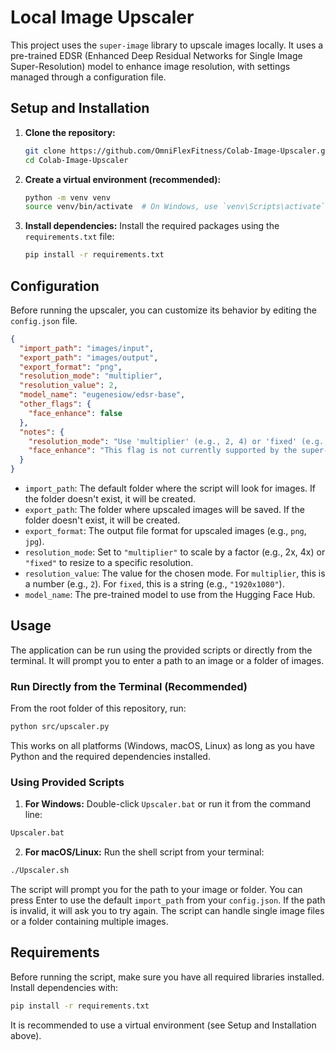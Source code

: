# Local Image Upscaler

This project uses the `super-image` library to upscale images locally. It uses a pre-trained EDSR (Enhanced Deep Residual Networks for Single Image Super-Resolution) model to enhance image resolution, with settings managed through a configuration file.

## Setup and Installation

1.  **Clone the repository:**
    ```bash
    git clone https://github.com/OmniFlexFitness/Colab-Image-Upscaler.git
    cd Colab-Image-Upscaler
    ```

2.  **Create a virtual environment (recommended):**
    ```bash
    python -m venv venv
    source venv/bin/activate  # On Windows, use `venv\Scripts\activate`
    ```

3.  **Install dependencies:**
    Install the required packages using the `requirements.txt` file:
    ```bash
    pip install -r requirements.txt
    ```

## Configuration

Before running the upscaler, you can customize its behavior by editing the `config.json` file.

```json
{
  "import_path": "images/input",
  "export_path": "images/output",
  "export_format": "png",
  "resolution_mode": "multiplier",
  "resolution_value": 2,
  "model_name": "eugenesiow/edsr-base",
  "other_flags": {
    "face_enhance": false
  },
  "notes": {
    "resolution_mode": "Use 'multiplier' (e.g., 2, 4) or 'fixed' (e.g., '1920x1080').",
    "face_enhance": "This flag is not currently supported by the super-image library but is included for future compatibility."
  }
}
```

*   `import_path`: The default folder where the script will look for images. If the folder doesn't exist, it will be created.
*   `export_path`: The folder where upscaled images will be saved. If the folder doesn't exist, it will be created.
*   `export_format`: The output file format for upscaled images (e.g., `png`, `jpg`).
*   `resolution_mode`: Set to `"multiplier"` to scale by a factor (e.g., 2x, 4x) or `"fixed"` to resize to a specific resolution.
*   `resolution_value`: The value for the chosen mode. For `multiplier`, this is a number (e.g., `2`). For `fixed`, this is a string (e.g., `"1920x1080"`).
*   `model_name`: The pre-trained model to use from the Hugging Face Hub.


## Usage

The application can be run using the provided scripts or directly from the terminal. It will prompt you to enter a path to an image or a folder of images.

### Run Directly from the Terminal (Recommended)

From the root folder of this repository, run:

```bash
python src/upscaler.py
```

This works on all platforms (Windows, macOS, Linux) as long as you have Python and the required dependencies installed.

### Using Provided Scripts

1.  **For Windows:**
  Double-click `Upscaler.bat` or run it from the command line:
  ```cmd
  Upscaler.bat
  ```

2.  **For macOS/Linux:**
  Run the shell script from your terminal:
  ```bash
  ./Upscaler.sh
  ```

The script will prompt you for the path to your image or folder. You can press Enter to use the default `import_path` from your `config.json`. If the path is invalid, it will ask you to try again. The script can handle single image files or a folder containing multiple images.

## Requirements

Before running the script, make sure you have all required libraries installed. Install dependencies with:

```bash
pip install -r requirements.txt
```

It is recommended to use a virtual environment (see Setup and Installation above).
